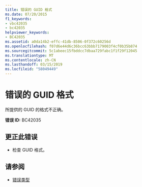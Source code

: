 ```yaml
---
title: 错误的 GUID 格式
ms.date: 07/20/2015
f1_keywords:
- vbc42035
- bc42035
helpviewer_keywords:
- BC42035
ms.assetid: a0da14b2-effc-41db-8506-0f372c60256d
ms.openlocfilehash: f07d6e44d6c36bcc63bbb7179003f4cf0b35b874
ms.sourcegitcommit: 5c1abeec15fbddcc7dbaa729fabc1f1f29f12045
ms.translationtype: MT
ms.contentlocale: zh-CN
ms.lasthandoff: 03/15/2019
ms.locfileid: "58049449"
---
```

# <a name="bad-guid-format"></a>错误的 GUID 格式
所提供的 GUID 的格式不正确。  
  
 **错误 ID:** BC42035  
  
## <a name="to-correct-this-error"></a>更正此错误  
  
-   检查 GUID 格式。  
  
## <a name="see-also"></a>请参阅

- [错误类型](../../visual-basic/programming-guide/language-features/error-types.md)
